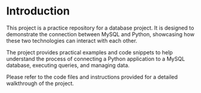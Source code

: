 
# Introduction

This project is a practice repository for a database project. It is designed to demonstrate the connection between MySQL and Python, showcasing how these two technologies can interact with each other. 

The project provides practical examples and code snippets to help understand the process of connecting a Python application to a MySQL database, executing queries, and managing data.

Please refer to the code files and instructions provided for a detailed walkthrough of the project.
